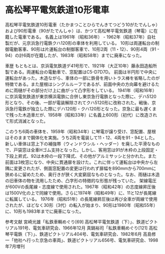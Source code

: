 # 高松琴平電気鉄道10形電車

高松琴平電気鉄道10形電車（たかまつことひらでんきてつどう10がたでんしゃ）および90形電車（90がたでんしゃ）は、かつて高松琴平電気鉄道（琴電）に在籍した電車である。
名義上は1961年（昭和36年） - 1962年（昭和37年）自社製だが、元京浜急行電鉄クハ120形の車体を利用している。
10形は両運転台の制御電動客車、90形は片運転台の制御客車で、10形2両（11・12）、90形4両（91 - 94）の計6両が在籍したが、1983年（昭和58年）までに廃車になった。

車歴
もともとは、京浜電気鉄道デ41号形で、1921年（大正10年）藤永田造船所製である。両運転台の電動車で、窓配置はC5-D7D7D。 前面は半円形で中央に運転台があった。木造ながら、車体の一部に鉄骨を用いトラス棒を省略したのが特徴である。また屋根はシングルルーフであるが、前面中央の方向幕を避けるために雨樋がその部分だけ上に曲がって凸字形をしている。
1941年（昭和16年）に京浜電気鉄道が東京横浜電鉄に合併し東京急行電鉄となった際に、デハ5120形となり、その後、一部が電装解除されてクハ5120形に改称された。戦後、京浜急行電鉄が独立した際にデハ120形・クハ120形となった。京急に最も遅くまで残った木造車だが、1958年（昭和33年）に名義上600形（初代）に改造されて形式消滅となった。

このうち6両の車体を、1959年（昭和34年）に琴電が譲り受け、窓配置、屋根はそのままで鋼体化を実施。うち2両を電装して11・12、4両を91 - 94とした。
新しい車体は窓上下の補強帯（ウィンドウシル・ヘッダー）を廃した平滑なもので、戸袋窓は全車Hゴム支持となった。しかし、客用窓は91が木枠の上段固定・下段上昇式、92は木枠の一段下降式、その他がアルミサッシと分かれた。また前面は3枚窓になり、中央に貫通扉を設けた。これに伴って運転台は中央から左隅に変更されたが、側面窓配置の変更は行われず扉幅を890mmから700mmに狭めるに留めたため、奥行きが狭く大変窮屈なものとなった。なお、雨樋は木造の旧車体の物を流用したため、凸字形の特徴的な形態が残っていた。
架線電圧が600Vの長尾線・志度線で使用された。1967年（昭和42年）の志度線昇圧後は1500V化の上で同線で使用。さらに1974年（昭和49年）に、11と12が長尾線に転属している。
1976年（昭和51年）の長尾線昇圧後は再び全車が両線で使用されたが、ほどなく30形（3代）の転入が始まり、90形は1980年（昭和55年）に、10形も1983年までに廃車になった。

参考文献
宮崎光雄「私鉄車輌めぐり[69] 高松琴平電気鉄道（下）」、鉄道ピクトリアル191号、電気車研究会、1966年12月
真鍋裕司「私鉄車輌めぐり[121] 高松琴平電鉄（下）」、鉄道ピクトリアル404号、電気車研究会、1982年6月
高島修一「他社へ行った京急の車両」、鉄道ピクトリアル656号、電気車研究会、1998年7月増刊
